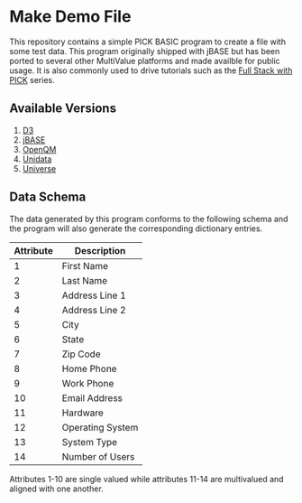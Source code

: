 # Make Demo File

This repository contains a simple PICK BASIC program to create a file with some test data. This program originally shipped with jBASE but has been ported to several other MultiValue platforms and made availble for public usage. It is also commonly used to drive tutorials such as the [Full Stack with PICK](https://github.com/pickmultivalue/full-stack-with-pick-tutorial) series.

## Available Versions

1. [D3](https://www.rocketsoftware.com/products/rocket-d3)
2. [jBASE](https://www.jbase.com/)
3. [OpenQM](https://www.openqm.com/)
4. [Unidata](https://www.rocketsoftware.com/products/rocket-unidata-0)
5. [Universe](https://www.rocketsoftware.com/products/rocket-universe-0)

## Data Schema

The data generated by this program conforms to the following schema and the program will also generate the corresponding dictionary entries.

| Attribute | Description      |
| --------- | ---------------- |
| 1         | First Name       |
| 2         | Last Name        |
| 3         | Address Line 1   |
| 4         | Address Line 2   |
| 5         | City             |
| 6         | State            |
| 7         | Zip Code         |
| 8         | Home Phone       |
| 9         | Work Phone       |
| 10        | Email Address    |
| 11        | Hardware         |
| 12        | Operating System |
| 13        | System Type      |
| 14        | Number of Users  |

Attributes 1-10 are single valued while attributes 11-14 are multivalued and aligned with one another.
